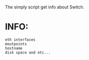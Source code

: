 The simply script get info about Switch.

  # INFO: 
    eth interfaces
    moutpoints
    hostname
    disk space and etc...
